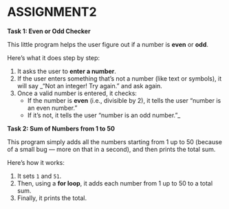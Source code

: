 # ASSIGNMENT2
 **Task 1: Even or Odd Checker**

This little program helps the user figure out if a number is **even** or **odd**.

Here’s what it does step by step:
1. It asks the user to **enter a number**.
2. If the user enters something that’s not a number (like text or symbols), it will say _“Not an integer! Try again.” and ask again.
3. Once a valid number is entered, it checks:
   - If the number is **even** (i.e., divisible by 2), it tells the user “number is an even number.”
   - If it’s not, it tells the user “number is an odd number.”_

**Task 2: Sum of Numbers from 1 to 50**

This program simply adds all the numbers starting from 1 up to 50 (because of a small bug — more on that in a second), and then prints the total sum.

Here’s how it works:
1. It sets `1` and `51`.
2. Then, using a **for loop**, it adds each number from 1 up to 50 to a total sum.
3. Finally, it prints the total.
